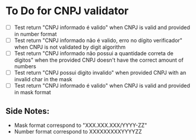 # To Do for CNPJ validator

- [ ] Test return "CNPJ informado é valido" when CNPJ is valid and provided in number format
- [ ] Test return "CNPJ informado não é valido, erro no dígito verificador" when CNPJ is not validated by digit algorithm
- [ ] Test return "CNPJ informado não possui a quantidade correta de dígitos" when the provided CNPJ doesn't have the correct amount of numbers
- [ ] Test return "CNPJ possui digito invalido" when provided CNPJ with an invalid char in the mask
- [ ] Test return "CNPJ informado é valido" when CNPJ is valid and provided in mask format

## Side Notes:

- Mask format correspond to "XXX.XXX.XXX/YYYY-ZZ"
- Number format correspond to XXXXXXXXXYYYYZZ
